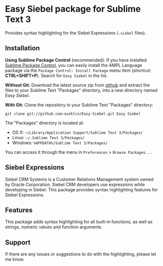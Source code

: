 # Easy Siebel package for Sublime Text 3

Provides syntax highlighting for the Siebel Expressions (`.siebel` files).

## Installation

**Using Sublime Package Control** (recommended): If you have installed [Sublime Package Control](http://wbond.net/sublime_packages/package_control), you can easily install the AMPL Language package via the `Package Control: Install Package` menu item (shortcut: **CTRL+SHIFT+P**). Search for `Easy Siebel` in the list.

**Without Git:** Download the latest source zip from [github](https://github.com/ouzklcn/easy-siebel/tarball/master) and extract the files to your Sublime Text "Packages" directory, into a new directory named *Easy Siebel*.

**With Git:** Clone the repository in your Sublime Text "Packages" directory:

    git clone git://github.com:ouzklcn/Easy-Siebel.git Easy Siebel

The "Packages" directory is located at:

* OS X:
    `~/Library/Application Support/Sublime Text 3/Packages/`
* Linux:
    `~/.Sublime Text 3/Packages/`
* Windows:
    `%APPDATA%/Sublime Text 3/Packages/`

You can access it through the menu in `Preferences` > `Browse Packages...`

## Siebel Expressions

Siebel CRM Systems is a Customer Relations Management system owned by Oracle Corporation. Siebel CRM developers use expressions while developing in Siebel. This package provides syntax highlighting features for Siebel Expressions.


## Features

This package adds syntax highlighting for all built-in functions, as well as strings, numeric values and function arguments.


## Support

If there are any issues or suggestions to do with the highlighting, please let me know.
